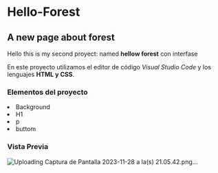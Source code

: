 # Hello-Forest
## A new page about forest

Hello this is my second proyect: named **hellow forest** con interfase

En este proyecto utilizamos el editor de código *Visual Studio Code* y los lenguajes **HTML y CSS**.

### Elementos del proyecto
<o1>
  <li>Background</li>
  <li>H1</li>
  <li>p</li>
  <li>buttom</li>
</o1>

### Vista Previa 
![Uploading Captura de Pantalla 2023-11-28 a la(s) 21.05.42.png…]()
